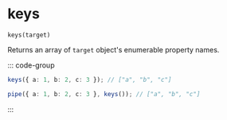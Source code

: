 # keys

`keys(target)`

Returns an array of `target` object's enumerable property names.

::: code-group

```ts [data-first]
keys({ a: 1, b: 2, c: 3 }); // ["a", "b", "c"]
```

```ts [data-last]
pipe({ a: 1, b: 2, c: 3 }, keys()); // ["a", "b", "c"]
```

:::
